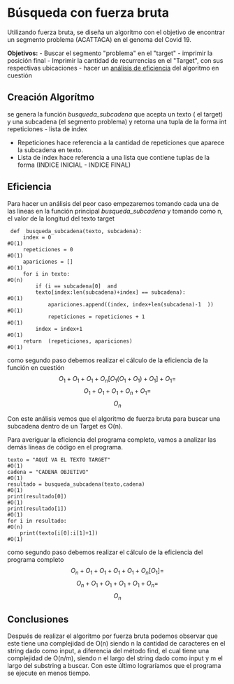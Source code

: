 Búsqueda con fuerza bruta
=========================

Utilizando fuerza bruta, se diseña un algorítmo con el objetivo de
encontrar un segmento problema (ACATTACA) en el genoma del Covid 19.

**Objetivos:** - Buscar el segmento "problema" en el "target" - imprimir
la posición final - Imprimir la cantidad de recurrencias en el "Target",
con sus respectivas ubicaciones - hacer un [análisis de
eficiencia](#Eficiencia) del algoritmo en cuestión

Creación Algorítmo
------------------

se genera la función *busqueda\_subcadena* que acepta un texto ( el
target) y una subcadena (el segmento problema) y retorna una tupla de la
forma int repeticiones - lista de index

-   Repeticiones hace referencia a la cantidad de repeticiones que
    aparece la subcadena en texto.
-   Lista de index hace referencia a una lista que contiene tuplas de la
    forma (INDICE INICIAL - INDICE FINAL)

Eficiencia
----------

Para hacer un análisis del peor caso empezaremos tomando cada una de las
lineas en la función principal *busqueda\_subcadena* y tomando como n,
el valor de la longitud del texto target

     def  busqueda_subcadena(texto, subcadena):
         index = 0                                                      #O(1)
         repeticiones = 0                                               #O(1)
         apariciones = []                                               #O(1)
         for i in texto:                                                #O(n)
             if (i == subcadena[0]  and 
             texto[index:len(subcadena)+index] == subcadena):           #O(1)
                 apariciones.append((index, index+len(subcadena)-1  ))  #O(1)
                 repeticiones = repeticiones + 1                        #O(1)
             index = index+1                                            #O(1)
         return  (repeticiones, apariciones)                            #O(1)

como segundo paso debemos realizar el cálculo de la eficiencia de la
función en cuestión
$$ {O_1 + O_1 + O_1 + O_n[O_1 (O_1+O_1) + O_1] +O_1 = }$$
$$ {O_1 + O_1 + O_1 + O_n +O_1 = }$$ $$ {O_n  }$$

Con este análisis vemos que el algoritmo de fuerza bruta para buscar una
subcadena dentro de un Target es O(n).

Para averiguar la eficiencia del programa completo, vamos a analizar las
demás líneas de código en el programa.

    texto = "AQUÍ VA EL TEXTO TARGET"                                   #O(1)
    cadena = "CADENA OBJETIVO"                                          #O(1)
    resultado = busqueda_subcadena(texto,cadena)                        #O(1)
    print(resultado[0])                                                 #O(1)
    print(resultado[1])                                                 #O(1)
    for i in resultado:                                                 #O(n)
        print(texto[i[0]:i[1]+1])                                       #O(1)
                                        

como segundo paso debemos realizar el cálculo de la eficiencia del
programa completo $$ {O_n + O_1 + O_1 +O_1 +O_1 +O_n[O_1]  = }$$
$$ {O_n + O_1 + O_1 +O_1+O_1  + O_n = }$$ $$ {O_n  }$$

Conclusiones
------------

Después de realizar el algoritmo por fuerza bruta podemos observar que este tiene una complejidad de O(n) siendo n la cantidad de caracteres en el string dado como input, a diferencia del método find, el cual tiene una complejidad de O(n/m), siendo n el largo del string dado como input y m el largo del substring a buscar. 
Con este último lograríamos que el programa se ejecute en menos tiempo.
